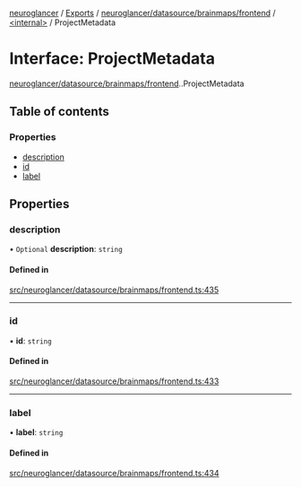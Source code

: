 [neuroglancer](../README.md) / [Exports](../modules.md) / [neuroglancer/datasource/brainmaps/frontend](../modules/neuroglancer_datasource_brainmaps_frontend.md) / [<internal\>](../modules/neuroglancer_datasource_brainmaps_frontend._internal_.md) / ProjectMetadata

# Interface: ProjectMetadata

[neuroglancer/datasource/brainmaps/frontend](../modules/neuroglancer_datasource_brainmaps_frontend.md).[<internal>](../modules/neuroglancer_datasource_brainmaps_frontend._internal_.md).ProjectMetadata

## Table of contents

### Properties

- [description](neuroglancer_datasource_brainmaps_frontend._internal_.ProjectMetadata.md#description)
- [id](neuroglancer_datasource_brainmaps_frontend._internal_.ProjectMetadata.md#id)
- [label](neuroglancer_datasource_brainmaps_frontend._internal_.ProjectMetadata.md#label)

## Properties

### description

• `Optional` **description**: `string`

#### Defined in

[src/neuroglancer/datasource/brainmaps/frontend.ts:435](https://github.com/ActiveBrainAtlas2/neuroglancer/blob/91617476/src/neuroglancer/datasource/brainmaps/frontend.ts#L435)

___

### id

• **id**: `string`

#### Defined in

[src/neuroglancer/datasource/brainmaps/frontend.ts:433](https://github.com/ActiveBrainAtlas2/neuroglancer/blob/91617476/src/neuroglancer/datasource/brainmaps/frontend.ts#L433)

___

### label

• **label**: `string`

#### Defined in

[src/neuroglancer/datasource/brainmaps/frontend.ts:434](https://github.com/ActiveBrainAtlas2/neuroglancer/blob/91617476/src/neuroglancer/datasource/brainmaps/frontend.ts#L434)

